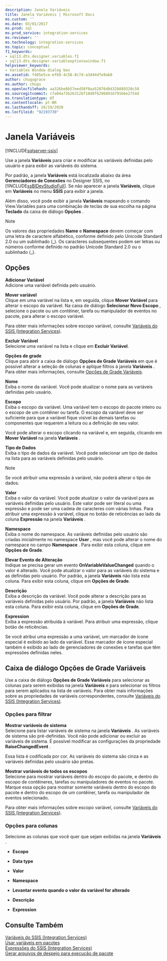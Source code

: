 ```yaml
---
description: Janela Variáveis
title: Janela Variáveis | Microsoft Docs
ms.custom: ''
ms.date: 03/01/2017
ms.prod: sql
ms.prod_service: integration-services
ms.reviewer: ''
ms.technology: integration-services
ms.topic: conceptual
f1_keywords:
- sql13.dts.designer.variables.f1
- sql13.dts.designer.variableoptionswindow.f1
helpviewer_keywords:
- Variables Window dialog box
ms.assetid: f405e5ce-ef69-4c58-8c7d-a3d44dfe9ab0
author: chugugrace
ms.author: chugu
ms.openlocfilehash: aa326be8b57eed58f0aa52876d0d32b889320c58
ms.sourcegitcommit: cfa04a73b26312bf18d8f6296891679166e2754d
ms.translationtype: HT
ms.contentlocale: pt-BR
ms.lasthandoff: 10/19/2020
ms.locfileid: "92193730"
---
```

# <a name="variables-window"></a>Janela Variáveis

[!INCLUDE[sqlserver-ssis](../includes/applies-to-version/sqlserver-ssis.md)]


  Use a janela **Variáveis** para criar e modificar as variáveis definidas pelo usuário e para exibir as variáveis do sistema.  
  
 Por padrão, a janela **Variáveis** está localizada abaixo da área **Gerenciadores de Conexões** no Designer SSIS, no [!INCLUDE[ssBIDevStudioFull](../includes/ssbidevstudiofull-md.md)]. Se não aparecer a janela **Variáveis**, clique em **Variáveis** no menu **SSIS** para exibir a janela.  
  
 Além disso, você pode exibir a janela **Variáveis** mapeando o comando View.Variables para uma combinação de teclas de sua escolha na página **Teclado** da caixa de diálogo **Opções** .  
  
> [!NOTE]
>  Os valores das propriedades **Name** e **Namespace** devem começar com uma letra de caractere alfabético, conforme definido pelo Unicode Standard 2.0 ou um sublinhado (_). Os caracteres subsequentes podem ser letras ou números conforme definido no padrão Unicode Standard 2.0 ou o sublinhado (\_).  
  
## <a name="options"></a>Opções  
 **Adicionar Variável**  
 Adicione uma variável definida pelo usuário.  
  
 **Mover variável**  
 Clique em uma variável na lista e, em seguida, clique **Mover Variável** para alterar o escopo da variável. Na caixa de diálogo **Selecionar Novo Escopo** , selecione o pacote ou um contêiner, tarefa ou manipulador de eventos no pacote, para alterar o escopo variável.  
  
 Para obter mais informações sobre escopo variável, consulte [Variáveis do SSIS &#40;Integration Services&#41;](../integration-services/integration-services-ssis-variables.md).  
  
 **Excluir Variável**  
 Selecione uma variável na lista e clique em **Excluir Variável**.  
  
 **Opções de grade**  
 Clique para abrir a caixa de diálogo **Opções de Grade Variáveis** em que é possível alterar a seleção de colunas e aplique filtros à janela **Variáveis** . Para obter mais informações, consulte [Opções de Grade Variáveis]().  
  
 **Nome**  
 Exiba o nome da variável. Você pode atualizar o nome para as variáveis definidas pelo usuário.  
  
 **Escopo**  
 Exiba o escopo da variável. Uma variável tem o escopo do pacote inteiro ou o escopo de um contêiner ou tarefa. O escopo da variável deve ser suficiente para que a variável fique visível às demais tarefas ou componentes que requerem a leitura ou a definição de seu valor.  
  
 Você pode alterar o escopo clicando na variável e, em seguida, clicando em **Mover Variável** na janela **Variáveis** .  
  
 **Tipo de Dados**  
 Exiba o tipo de dados da variável. Você pode selecionar um tipo de dados na lista para as variáveis definidas pelo usuário.  
  
> [!NOTE]  
>  Se você atribuir uma expressão à variável, não poderá alterar o tipo de dados.  
  
 **Valor**  
 Exiba o valor da variável. Você pode atualizar o valor da variável para as variáveis definidas pelo usuário. Este valor pode ser literal ou uma expressão e pode ser uma cadeia de caracteres com várias linhas. Para atribuir uma expressão à variável, clique no botão de reticências ao lado da coluna **Expressão** na janela **Variáveis** .  
  
 **Namespace**  
 Exiba o nome do namespace. As variáveis definidas pelo usuário são criadas inicialmente no namespace **User** , mas você pode alterar o nome do namespace no campo **Namespace** . Para exibir esta coluna, clique em **Opções de Grade**.  
  
 **Elevar Evento de Alteração**  
 Indique se precisa gerar um evento **OnVariableValueChanged** quando o valor é alterado. Você pode atualizar o valor para as variáveis do sistema e as definidas pelo usuário. Por padrão, a janela **Variáveis** não lista esta coluna. Para exibir esta coluna, clique em **Opções de Grade**.  
  
 **Descrição**  
 Exiba a descrição da variável. Você pode alterar a descrição para as variáveis definidas pelo usuário. Por padrão, a janela **Variáveis** não lista esta coluna. Para exibir esta coluna, clique em **Opções de Grade**.  
  
 **Expression**  
 Exiba a expressão atribuída à variável. Para atribuir uma expressão, clique botão de reticências.  
  
 Se você atribui uma expressão a uma variável, um marcador de ícone especial é exibido ao lado da variável. Esse marcador de ícone especial também é exibido ao lado de gerenciadores de conexões e tarefas que têm expressões definidas neles.  

## <a name="variable-grid-options-dialog-box"></a>Caixa de diálogo Opções de Grade Variáveis
 Use a caixa de diálogo **Opções de Grade Variáveis** para selecionar as colunas para serem exibidas na janela **Variáveis** e para selecionar os filtros para serem aplicados na lista de variáveis. Para obter mais informações sobre as propriedades de variáveis correspondentes, consulte [Variáveis do SSIS &#40;Integration Services&#41;](../integration-services/integration-services-ssis-variables.md).  
  
### <a name="options-for-filter"></a>Opções para filtrar  
 **Mostrar variáveis de sistema**  
 Selecione para listar variáveis de sistema na janela **Variáveis** . As variáveis de sistema são pré-definidas. Você não pode adicionar ou excluir as variáveis de sistema. É possível modificar as configurações da propriedade **RaiseChangedEvent** .  
  
 Essa lista é codificada por cor. As variáveis do sistema são cinza e as variáveis definidas pelo usuário são pretas.  
  
 **Mostrar variáveis de todos os escopos**  
 Selecione para mostrar variáveis dentro do escopo do pacote, e dentro do escopo de contêineres, tarefas ou manipuladores de eventos no pacote. Marque essa opção para mostrar somente variáveis dentro do escopo do pacote e dentro do escopo de um contêiner, tarefa ou manipulador de eventos selecionado.  
  
 Para obter mais informações sobre escopo variável, consulte [Variáveis do SSIS &#40;Integration Services&#41;](../integration-services/integration-services-ssis-variables.md).  
  
### <a name="options-for-columns"></a>Opções para colunas  
 Selecione as colunas que você quer que sejam exibidas na janela **Variáveis** .  
  
-   **Escopo**  
  
-   **Data type**  
  
-   **Valor**  
  
-   **Namespace**  
  
-   **Levantar evento quando o valor da variável for alterado**  
  
-   **Descrição**  
  
-   **Expression**  
  
## <a name="see-also"></a>Consulte Também  
 [Variáveis do SSIS &#40;Integration Services&#41;](../integration-services/integration-services-ssis-variables.md)   
 [Usar variáveis em pacotes](./integration-services-ssis-variables.md)   
 [Expressões do SSIS &#40;Integration Services&#41;](../integration-services/expressions/integration-services-ssis-expressions.md)   
 [Gerar arquivos de despejo para execução de pacote](../integration-services/troubleshooting/generating-dump-files-for-package-execution.md)  
  
